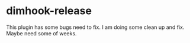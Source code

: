 # dimhook-release
This plugin has some bugs need to fix.
I am doing some clean up and fix.
Maybe need some of weeks.
